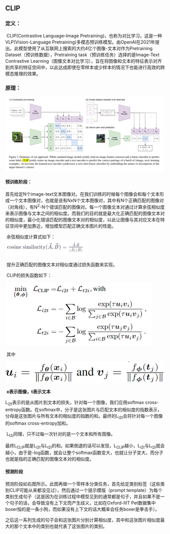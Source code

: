 ## CLIP

### 定义： 

​		CLIP(Contrastive Language–Image Pretraining)，也称为对比学习，这是一种VLP(Vision-Language Pretraining)多模态预训练模型。由OpenAI在2021年提出。此模型使用了从互联网上搜索的大约4亿个图像-文本对作为Pretraining Dataset（预训练数据），Pretraining task（预训练任务）选择的是Image-Text Contrastive Learning（图像文本对比学习），旨在将图像和文本的特征表示对齐到共享的特征空间中，以此达成即使在零样本或少样本的情况下也能进行高效的跨模态推理的效果。

### 原理：

<img src=".\img\image-20240110160810685.png" alt="image-20240110160810685"  />



#### 预训练阶段：

​		首先给定N个image-text文本图像对。在我们训练的时候每个图像会和每个文本形成一个文本图像对，也就是说有NxN个文本图像对，其中有N个正确匹配的图像对（对角线），有N<sup>2</sup>-N个错误匹配的图像对。每一个图像文本对通过计算余弦相似度来表示图像与文本之间的相似度。而我们的目的就是最大化正确匹配的图像文本对的相似度，最小化错误匹配的图像文本对的相似度，以此让图像与其对应文本在特征空间中更加靠近，增加模型匹配正确文本图片的性能。

​		余弦相似度计算式如下：	 
​                                                                   ![image-20240110181130501](.\img\image-20240110181130501.png)

​		提升正确匹配的图像文本对相似度通过损失函数来实现。

​		CLIP的损失函数如下：

![image-20240110162141323](.\img\image-20240110162141323.png)

​		其中

![image-20240110181317125](.\img\image-20240110181317125.png)

​																												**x表示图像，t表示文本**

​		L<sub>i2t</sub>表示的是从图片到文本的损失，针对每一个图像，我们应用softmax cross-entropy函数。在softmax中，分子是这张图片与匹配文本的相似度的指数表示，分母是这张图片与所有文本的相似度的指数的和。最终的L<sub>i2t</sub>会将针对每一个图像的softmax cross-entropy加和。

​		L<sub>t2i</sub>同理，只不过每一次针对的是一个文本和所有图像。

​		最终L<sub>CLIP</sub>就是L<sub>i2t</sub>与L<sub>t2i</sub>的和。如果倒退的话可以发现，L<sub>CLIP</sub>越小，L<sub>i2t</sub>与L<sub>t2i</sub>就会越小，由于是-log函数，就会让整个softmax函数变大，也就让分子变大，而分子也就是指的正确匹配的图像文本对的相似度。

#### 预测阶段

​		预测阶段如右图所示。此图再做一个零样本分类任务，首先给定类别标签（这些类别CLIP可能从来都没见过），然后通过一个提示模版（prompt template）为每个类别生成句子（这是因为在训练过程中模型见到的通常都是句子，并且如果不是一个句子的话，会导致没有上下文而产生歧义，比如在Oxford-IIIT Pet数据集中boxer指的是一条小狗，而如果没有上下文的话大概率会任务boxer是拳击手）。

​		之后这一系列生成的句子会和这张图片分别计算相似度，其中和这张图片相似度最大的那个文本中的类别也就代表了这张图片的类别。

